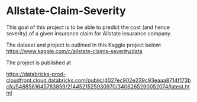 # Allstate-Claim-Severity
This goal of this project is to be able to predict the cost (and hence severity) of a given insurance claim for Allstate insurance company.  

The dataset and project is outlined in this Kaggle project below:  https://www.kaggle.com/c/allstate-claims-severity/data

The project is published at

https://databricks-prod-cloudfront.cloud.databricks.com/public/4027ec902e239c93eaaa8714f173bcfc/5488561645783859/2144521525930970/3406265290052074/latest.html
